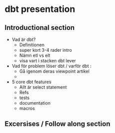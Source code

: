  # dbt presentation

## Introductional section

- Vad är dbt?
  - Definitionen
  - super kort 3-4 rader intro
  - Nämn etl vs elt
  - visa vart i stacken dbt lever
- Vad för problem löser dbt / varför dbt : 
  - Gå igenom deras viewpoint artikel
  - 
- 5 core dbt features
  - Allt är select statement
  - Refs
  - tests
  - documentation
  - macros

## Excersises / Follow along section
